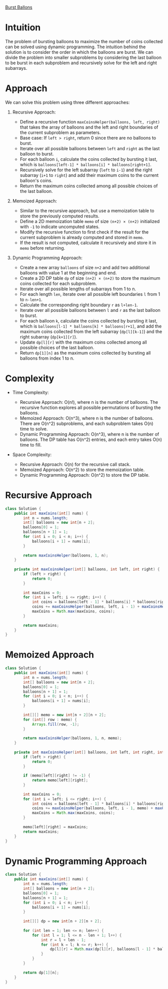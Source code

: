 [Burst Ballons](https://leetcode.com/problems/burst-balloons/)

# Intuition
The problem of bursting balloons to maximize the number of coins collected can be solved using dynamic programming. The intuition behind the solution is to consider the order in which the balloons are burst. We can divide the problem into smaller subproblems by considering the last balloon to be burst in each subproblem and recursively solve for the left and right subarrays.

# Approach
We can solve this problem using three different approaches:

1. Recursive Approach:
   - Define a recursive function `maxCoinsHelper(balloons, left, right)` that takes the array of balloons and the left and right boundaries of the current subproblem as parameters.
   - Base case: If `left > right`, return 0 since there are no balloons to burst.
   - Iterate over all possible balloons between `left` and `right` as the last balloon to burst.
   - For each balloon `i`, calculate the coins collected by bursting it last, which is `balloons[left-1] * balloons[i] * balloons[right+1]`.
   - Recursively solve for the left subarray (`left` to `i-1`) and the right subarray (`i+1` to `right`) and add their maximum coins to the current balloon's coins.
   - Return the maximum coins collected among all possible choices of the last balloon.

2. Memoized Approach:
   - Similar to the recursive approach, but use a memoization table to store the previously computed results.
   - Define a 2D memoization table `memo` of size `(n+2) × (n+2)` initialized with `-1` to indicate uncomputed states.
   - Modify the recursive function to first check if the result for the current subproblem is already computed and stored in `memo`.
   - If the result is not computed, calculate it recursively and store it in `memo` before returning.

3. Dynamic Programming Approach:
   - Create a new array `balloons` of size `n+2` and add two additional balloons with value 1 at the beginning and end.
   - Create a 2D DP table `dp` of size `(n+2) × (n+2)` to store the maximum coins collected for each subproblem.
   - Iterate over all possible lengths of subarrays from 1 to n.
   - For each length `len`, iterate over all possible left boundaries `l` from 1 to `n-len+1`.
   - Calculate the corresponding right boundary `r` as `l+len-1`.
   - Iterate over all possible balloons between `l` and `r` as the last balloon to burst.
   - For each balloon `k`, calculate the coins collected by bursting it last, which is `balloons[l-1] * balloons[k] * balloons[r+1]`, and add the maximum coins collected from the left subarray (`dp[l][k-1]`) and the right subarray (`dp[k+1][r]`).
   - Update `dp[l][r]` with the maximum coins collected among all possible choices of the last balloon.
   - Return `dp[1][n]` as the maximum coins collected by bursting all balloons from index 1 to n.

# Complexity
- Time Complexity:
  - Recursive Approach: O(n!), where n is the number of balloons. The recursive function explores all possible permutations of bursting the balloons.
  - Memoized Approach: O(n^3), where n is the number of balloons. There are O(n^2) subproblems, and each subproblem takes O(n) time to solve.
  - Dynamic Programming Approach: O(n^3), where n is the number of balloons. The DP table has O(n^2) entries, and each entry takes O(n) time to fill.

- Space Complexity:
  - Recursive Approach: O(n) for the recursive call stack.
  - Memoized Approach: O(n^2) to store the memoization table.
  - Dynamic Programming Approach: O(n^2) to store the DP table.

# Recursive Approach
```java
class Solution {
    public int maxCoins(int[] nums) {
        int n = nums.length;
        int[] balloons = new int[n + 2];
        balloons[0] = 1;
        balloons[n + 1] = 1;
        for (int i = 0; i < n; i++) {
            balloons[i + 1] = nums[i];
        }
        
        return maxCoinsHelper(balloons, 1, n);
    }
    
    private int maxCoinsHelper(int[] balloons, int left, int right) {
        if (left > right) {
            return 0;
        }
        
        int maxCoins = 0;
        for (int i = left; i <= right; i++) {
            int coins = balloons[left - 1] * balloons[i] * balloons[right + 1];
            coins += maxCoinsHelper(balloons, left, i - 1) + maxCoinsHelper(balloons, i + 1, right);
            maxCoins = Math.max(maxCoins, coins);
        }
        
        return maxCoins;
    }
}
```

# Memoized Approach
```java
class Solution {
    public int maxCoins(int[] nums) {
        int n = nums.length;
        int[] balloons = new int[n + 2];
        balloons[0] = 1;
        balloons[n + 1] = 1;
        for (int i = 0; i < n; i++) {
            balloons[i + 1] = nums[i];
        }
        
        int[][] memo = new int[n + 2][n + 2];
        for (int[] row : memo) {
            Arrays.fill(row, -1);
        }
        
        return maxCoinsHelper(balloons, 1, n, memo);
    }
    
    private int maxCoinsHelper(int[] balloons, int left, int right, int[][] memo) {
        if (left > right) {
            return 0;
        }
        
        if (memo[left][right] != -1) {
            return memo[left][right];
        }
        
        int maxCoins = 0;
        for (int i = left; i <= right; i++) {
            int coins = balloons[left - 1] * balloons[i] * balloons[right + 1];
            coins += maxCoinsHelper(balloons, left, i - 1, memo) + maxCoinsHelper(balloons, i + 1, right, memo);
            maxCoins = Math.max(maxCoins, coins);
        }
        
        memo[left][right] = maxCoins;
        return maxCoins;
    }
}
```

# Dynamic Programming Approach
```java
class Solution {
    public int maxCoins(int[] nums) {
        int n = nums.length;
        int[] balloons = new int[n + 2];
        balloons[0] = 1;
        balloons[n + 1] = 1;
        for (int i = 0; i < n; i++) {
            balloons[i + 1] = nums[i];
        }
        
        int[][] dp = new int[n + 2][n + 2];
        
        for (int len = 1; len <= n; len++) {
            for (int l = 1; l <= n - len + 1; l++) {
                int r = l + len - 1;
                for (int k = l; k <= r; k++) {
                    dp[l][r] = Math.max(dp[l][r], balloons[l - 1] * balloons[k] * balloons[r + 1] + dp[l][k - 1] + dp[k + 1][r]);
                }
            }
        }
        
        return dp[1][n];
    }
}
```